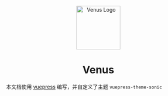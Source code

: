 <p align="center">
  <a
    href="https://venus.leoku.top"
    target="_blank"
    rel="noopener noreferrer">
    <img
      width="120"
      src="https://gitee.com/chinesee/images/raw/master/magic/venus-logo.png"
      alt="Venus Logo">
  </a>
</p>

<h1 align="center">Venus</h1>

本文档使用 [vuepress](https://vuepress.vuejs.org/zh/) 编写，并自定义了主题 `vuepress-theme-sonic`
